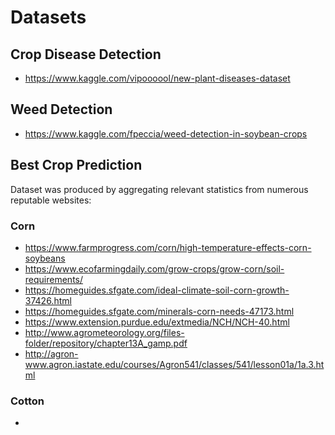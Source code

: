# Datasets

## Crop Disease Detection

- https://www.kaggle.com/vipoooool/new-plant-diseases-dataset

## Weed Detection

- https://www.kaggle.com/fpeccia/weed-detection-in-soybean-crops

## Best Crop Prediction

Dataset was produced by aggregating relevant statistics from numerous reputable websites:

### Corn

- https://www.farmprogress.com/corn/high-temperature-effects-corn-soybeans
- https://www.ecofarmingdaily.com/grow-crops/grow-corn/soil-requirements/
- https://homeguides.sfgate.com/ideal-climate-soil-corn-growth-37426.html
- https://homeguides.sfgate.com/minerals-corn-needs-47173.html
- https://www.extension.purdue.edu/extmedia/NCH/NCH-40.html
- http://www.agrometeorology.org/files-folder/repository/chapter13A_gamp.pdf
- http://agron-www.agron.iastate.edu/courses/Agron541/classes/541/lesson01a/1a.3.html

### Cotton

- 
